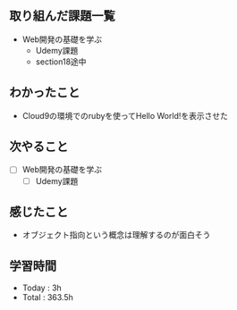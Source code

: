 ## 取り組んだ課題一覧
- Web開発の基礎を学ぶ
    - Udemy課題
   - section18途中

## わかったこと
- Cloud9の環境でのrubyを使ってHello World!を表示させた
    
## 次やること

- [ ] Web開発の基礎を学ぶ
    - [ ] Udemy課題

## 感じたこと
- オブジェクト指向という概念は理解するのが面白そう

## 学習時間
- Today : 3h
- Total : 363.5h